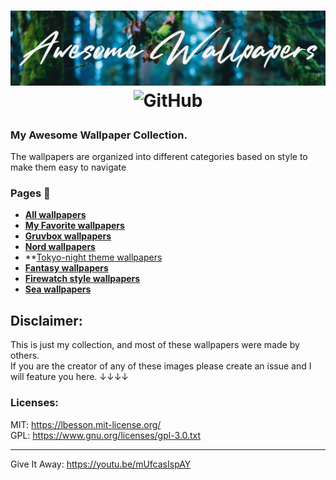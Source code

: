 
<h1>
<p align="center">
  <img alt="GitHub" src="https://raw.githubusercontent.com/ItsTerm1n4l/Wallpapers/main/assets/github_badge.jpg">
  <img alt="GitHub" src="https://img.shields.io/github/directory-file-count/ItsTerm1n4l/Wallpapers/images?style=for-the-badge&label=Wallpapers&color=3E68D7&labelColor=151724">
</p>
</h1>


### My Awesome Wallpaper Collection.        

The wallpapers are organized into different categories based on style to make them easy to navigate

### Pages :page_with_curl: 
- **[All wallpapers](pages/All.md)**
- **[My Favorite wallpapers](pages/Favorites.md)**
- **[Gruvbox wallpapers](pages/Gruvbox.md)** 
- **[Nord wallpapers](pages/Nord.md)**
- **[Tokyo-night theme wallpapers](pages/Tokyo-night.md)
- **[Fantasy wallpapers](pages/Fantasy.md)**
- **[Firewatch style wallpapers](pages/Firewatch.md)**
- **[Sea wallpapers](pages/Sea.md)**

## **Disclaimer:**  

This is just my collection, and most of these wallpapers were made by others.  
If you are the creator of any of these images please create an issue and I will feature you here. ↓↓↓↓  
### **Licenses:**  

MIT: https://lbesson.mit-license.org/  
GPL: https://www.gnu.org/licenses/gpl-3.0.txt  

___
Give It Away: <https://youtu.be/mUfcasIspAY>   

